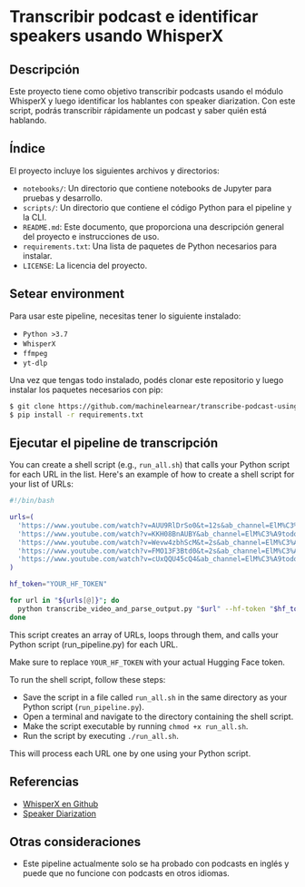 # Transcribir podcast e identificar speakers usando WhisperX

## Descripción
Este proyecto tiene como objetivo transcribir podcasts usando el módulo WhisperX y luego identificar los hablantes con speaker diarization. Con este script, podrás transcribir rápidamente un podcast y saber quién está hablando.

## Índice

El proyecto incluye los siguientes archivos y directorios:

-   `notebooks/`: Un directorio que contiene notebooks de Jupyter para pruebas y desarrollo.
-   `scripts/`: Un directorio que contiene el código Python para el pipeline y la CLI.
-   `README.md`: Este documento, que proporciona una descripción general del proyecto e instrucciones de uso.
-   `requirements.txt`: Una lista de paquetes de Python necesarios para instalar.
-   `LICENSE`: La licencia del proyecto.

## Setear environment

Para usar este pipeline, necesitas tener lo siguiente instalado:

- `Python >3.7`
- `WhisperX`
- `ffmpeg`
- `yt-dlp`

Una vez que tengas todo instalado, podés clonar este repositorio y luego instalar los paquetes necesarios con pip:

```sh
$ git clone https://github.com/machinelearnear/transcribe-podcast-using-whisperx.git
$ pip install -r requirements.txt
```

## Ejecutar el pipeline de transcripción

You can create a shell script (e.g., `run_all.sh`) that calls your Python script for each URL in the list. Here's an example of how to create a shell script for your list of URLs:

```bash
#!/bin/bash

urls=(
  'https://www.youtube.com/watch?v=AUU9RlDrSo0&t=12s&ab_channel=ElM%C3%A9todoRebord'
  'https://www.youtube.com/watch?v=KKH08BnAUBY&ab_channel=ElM%C3%A9todoRebord'
  'https://www.youtube.com/watch?v=Wevw4zbhScM&t=2s&ab_channel=ElM%C3%A9todoRebord'
  'https://www.youtube.com/watch?v=FMO13F3Btd0&t=2s&ab_channel=ElM%C3%A9todoRebord'
  'https://www.youtube.com/watch?v=cUxQQU45cQ4&ab_channel=ElM%C3%A9todoRebord'
)

hf_token="YOUR_HF_TOKEN"

for url in "${urls[@]}"; do
  python transcribe_video_and_parse_output.py "$url" --hf-token "$hf_token"
done
```

This script creates an array of URLs, loops through them, and calls your Python script (run_pipeline.py) for each URL.

Make sure to replace `YOUR_HF_TOKEN` with your actual Hugging Face token.

To run the shell script, follow these steps:

- Save the script in a file called `run_all.sh` in the same directory as your Python script (`run_pipeline.py`).
- Open a terminal and navigate to the directory containing the shell script.
- Make the script executable by running `chmod +x run_all.sh`.
- Run the script by executing `./run_all.sh`.

This will process each URL one by one using your Python script.

## Referencias

-   [WhisperX en Github](https://github.com/m-bain/whisperX)
-   [Speaker Diarization](https://en.wikipedia.org/wiki/Speaker_diarization)

## Otras consideraciones

-   Este pipeline actualmente solo se ha probado con podcasts en inglés y puede que no funcione con podcasts en otros idiomas.